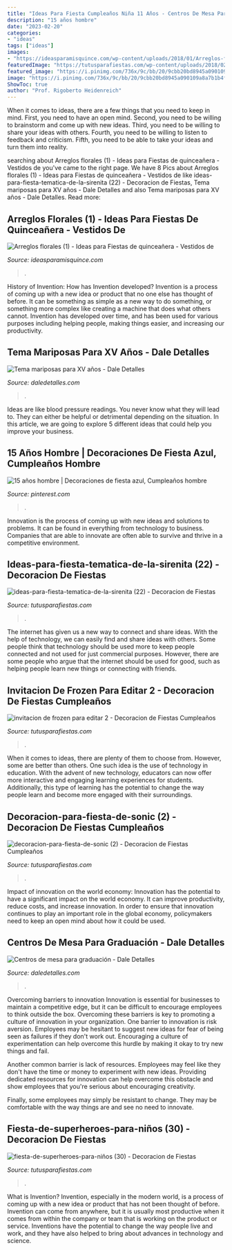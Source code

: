 ```yaml
---
title: "Ideas Para Fiesta Cumpleaños Niña 11 Años - Centros De Mesa Para Graduación"
description: "15 años hombre"
date: "2023-02-20"
categories:
- "ideas"
tags: ["ideas"]
images:
- "https://ideasparamisquince.com/wp-content/uploads/2018/01/Arreglos-florales-1.jpg"
featuredImage: "https://tutusparafiestas.com/wp-content/uploads/2018/02/invitacion-de-frozen-para-editar-2.jpg"
featured_image: "https://i.pinimg.com/736x/9c/bb/20/9cbb20bd8945a090109a8a7b1b4f6485.jpg"
image: "https://i.pinimg.com/736x/9c/bb/20/9cbb20bd8945a090109a8a7b1b4f6485.jpg"
ShowToc: true
author: "Prof. Rigoberto Heidenreich"
---
```



When it comes to ideas, there are a few things that you need to keep in mind. First, you need to have an open mind. Second, you need to be willing to brainstorm and come up with new ideas. Third, you need to be willing to share your ideas with others. Fourth, you need to be willing to listen to feedback and criticism. Fifth, you need to be able to take your ideas and turn them into reality.

	

		
searching about Arreglos florales (1) - Ideas para Fiestas de quinceañera - Vestidos de you've came to the right page. We have 8 Pics about Arreglos florales (1) - Ideas para Fiestas de quinceañera - Vestidos de like ideas-para-fiesta-tematica-de-la-sirenita (22) - Decoracion de Fiestas, Tema mariposas para XV años - Dale Detalles and also Tema mariposas para XV años - Dale Detalles. Read more:
		
    
## Arreglos Florales (1) - Ideas Para Fiestas De Quinceañera - Vestidos De

<img loading=lazy src="https://ideasparamisquince.com/wp-content/uploads/2018/01/Arreglos-florales-1.jpg" onerror="this.onerror=null;this.src='https://tse3.mm.bing.net/th?id=OIP.cwS6G8bPUcuraQaqNfp88QHaLL&amp;pid=15.1';" alt="Arreglos florales (1) - Ideas para Fiestas de quinceañera - Vestidos de">

_Source: ideasparamisquince.com_

>. 

	

History of Invention: How has Invention developed?
Invention is a process of coming up with a new idea or product that no one else has thought of before. It can be something as simple as a new way to do something, or something more complex like creating a machine that does what others cannot. Invention has developed over time, and has been used for various purposes including helping people, making things easier, and increasing our productivity.

    
## Tema Mariposas Para XV Años - Dale Detalles

<img loading=lazy src="https://www.daledetalles.com/wp-content/uploads/2016/08/quince-años-tema-mariposas19.jpg" onerror="this.onerror=null;this.src='https://tse1.mm.bing.net/th?id=OIP.ULlSRu5z3wGF430xvoGigAAAAA&amp;pid=15.1';" alt="Tema mariposas para XV años - Dale Detalles">

_Source: daledetalles.com_

>. 

	

Ideas are like blood pressure readings. You never know what they will lead to. They can either be helpful or detrimental depending on the situation. In this article, we are going to explore 5 different ideas that could help you improve your business.

    
## 15 Años Hombre | Decoraciones De Fiesta Azul, Cumpleaños Hombre

<img loading=lazy src="https://i.pinimg.com/736x/9c/bb/20/9cbb20bd8945a090109a8a7b1b4f6485.jpg" onerror="this.onerror=null;this.src='https://tse3.mm.bing.net/th?id=OIP.Dc93MJ_qnCEwQGhLupboZAHaKB&amp;pid=15.1';" alt="15 años hombre | Decoraciones de fiesta azul, Cumpleaños hombre">

_Source: pinterest.com_

>. 

	

Innovation is the process of coming up with new ideas and solutions to problems. It can be found in everything from technology to business. Companies that are able to innovate are often able to survive and thrive in a competitive environment.

    
## Ideas-para-fiesta-tematica-de-la-sirenita (22) - Decoracion De Fiestas

<img loading=lazy src="https://tutusparafiestas.com/wp-content/uploads/2017/08/ideas-para-fiesta-tematica-de-la-sirenita-22.jpg" onerror="this.onerror=null;this.src='https://tse1.mm.bing.net/th?id=OIP.Cx5oYClacYz8I_5XU5IwdgHaMj&amp;pid=15.1';" alt="ideas-para-fiesta-tematica-de-la-sirenita (22) - Decoracion de Fiestas">

_Source: tutusparafiestas.com_

>. 

	

The internet has given us a new way to connect and share ideas. With the help of technology, we can easily find and share ideas with others. Some people think that technology should be used more to keep people connected and not used for just commercial purposes. However, there are some people who argue that the internet should be used for good, such as helping people learn new things or connecting with friends.

    
## Invitacion De Frozen Para Editar 2 - Decoracion De Fiestas Cumpleaños

<img loading=lazy src="https://tutusparafiestas.com/wp-content/uploads/2018/02/invitacion-de-frozen-para-editar-2.jpg" onerror="this.onerror=null;this.src='https://tse3.mm.bing.net/th?id=OIP.qjCYqXcKTvGXswfNc_642QHaJ4&amp;pid=15.1';" alt="invitacion de frozen para editar 2 - Decoracion de Fiestas Cumpleaños">

_Source: tutusparafiestas.com_

>. 

	

When it comes to ideas, there are plenty of them to choose from. However, some are better than others. One such idea is the use of technology in education. With the advent of new technology, educators can now offer more interactive and engaging learning experiences for students. Additionally, this type of learning has the potential to change the way people learn and become more engaged with their surroundings.

    
## Decoracion-para-fiesta-de-sonic (2) - Decoracion De Fiestas Cumpleaños

<img loading=lazy src="https://tutusparafiestas.com/wp-content/uploads/2017/08/decoracion-para-fiesta-de-sonic-2.jpg" onerror="this.onerror=null;this.src='https://tse3.mm.bing.net/th?id=OIP.WmhFolR6W9AABw4jNatWBwHaJ4&amp;pid=15.1';" alt="decoracion-para-fiesta-de-sonic (2) - Decoracion de Fiestas Cumpleaños">

_Source: tutusparafiestas.com_

>. 

	

Impact of innovation on the world economy:
Innovation has the potential to have a significant impact on the world economy. It can improve productivity, reduce costs, and increase innovation. In order to ensure that innovation continues to play an important role in the global economy, policymakers need to keep an open mind about how it could be used.

    
## Centros De Mesa Para Graduación - Dale Detalles

<img loading=lazy src="https://i1.wp.com/www.daledetalles.com/wp-content/uploads/2017/06/graduacion-centros-de-mesa9.jpg?resize=483%2C720" onerror="this.onerror=null;this.src='https://tse1.mm.bing.net/th?id=OIP.JULiFP-zZSbQ8YCZzeOxaQHaLC&amp;pid=15.1';" alt="Centros de mesa para graduación - Dale Detalles">

_Source: daledetalles.com_

>. 

	

Overcoming barriers to innovation
Innovation is essential for businesses to maintain a competitive edge, but it can be difficult to encourage employees to think outside the box. Overcoming these barriers is key to promoting a culture of innovation in your organization.
One barrier to innovation is risk aversion. Employees may be hesitant to suggest new ideas for fear of being seen as failures if they don't work out. Encouraging a culture of experimentation can help overcome this hurdle by making it okay to try new things and fail.

Another common barrier is lack of resources. Employees may feel like they don't have the time or money to experiment with new ideas. Providing dedicated resources for innovation can help overcome this obstacle and show employees that you're serious about encouraging creativity.

Finally, some employees may simply be resistant to change. They may be comfortable with the way things are and see no need to innovate.

    
## Fiesta-de-superheroes-para-niños (30) - Decoracion De Fiestas

<img loading=lazy src="https://tutusparafiestas.com/wp-content/uploads/2017/09/fiesta-de-superheroes-para-niños-30.jpg" onerror="this.onerror=null;this.src='https://tse2.mm.bing.net/th?id=OIP.qZHRPUB1_2jaAqs7eSLPgAHaJ4&amp;pid=15.1';" alt="fiesta-de-superheroes-para-niños (30) - Decoracion de Fiestas">

_Source: tutusparafiestas.com_

>. 

	

What is Invention?
Invention, especially in the modern world, is a process of coming up with a new idea or product that has not been thought of before. Invention can come from anywhere, but it is usually most productive when it comes from within the company or team that is working on the product or service. Inventions have the potential to change the way people live and work, and they have also helped to bring about advances in technology and science.

